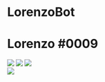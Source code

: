 # LorenzoBot

<div class="web-1920-1">
  <div class="overlap-group-C61RwL">
    <div class="retangulo-1 border-class-1"></div>
    <h1 class="lorenzo0009 font-class-1">
      <span class="span0-DGr2Px">Lorenzo</span>
      <span class="span1-DGr2Px">#0009</span>
    </h1>
    <img
      class="imagem-1"
      src="https://anima-uploads.s3.amazonaws.com/projects/5fa84e566b2b519f9b204afe/releases/5fa84e5ee06687ac30fba9d7/img/imagem-1@1x.png"
    />
    <img
      class="no-path-copia"
      src="https://anima-uploads.s3.amazonaws.com/projects/5fa84e566b2b519f9b204afe/releases/5fa84e5ee06687ac30fba9d7/img/nopath---copia@1x.png"
    />
    <img
      class="imagem-2"
      src="https://anima-uploads.s3.amazonaws.com/projects/5fa84e566b2b519f9b204afe/releases/5fa84e5ee06687ac30fba9d7/img/imagem-2@1x.png"
    />
  </div>
  <img
    class="no-path"
    src="https://anima-uploads.s3.amazonaws.com/projects/5fa84e566b2b519f9b204afe/releases/5fa84e5ee06687ac30fba9d7/img/nopath@1x.png"
  />
</div>
